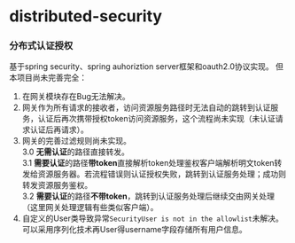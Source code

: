 # distributed-security
### 分布式认证授权
基于spring security、spring auhoriztion server框架和oauth2.0协议实现。
但本项目尚未完善完全：
1. 在网关模块存在Bug无法解决。
2. 网关作为所有请求的接收者，访问资源服务路径时无法自动的跳转到认证服务，认证后再次携带授权token访问资源服务，这个流程尚未实现（未认证请求认证后再请求）。
3. 网关的完善过滤规则尚未实现。   
  3.0 **无需认证**的路径直接转发。  
  3.1 **需要认证**的路径**带token**直接解析token处理鉴权客户端解析明文token转发给资源服务器。若流程错误则认证授权失败，跳转到认证服务处理；成功则转发资源服务鉴权。   
  3.2 **需要认证**的路径**不带token**，跳转到认证服务处理后继续交由网关处理（这里网关处理逻辑有些类似客户端）。
4. 自定义的User类导致异常`SecurityUser is not in the allowlist`未解决。可以采用序列化技术再User得username字段存储所有用户信息。
